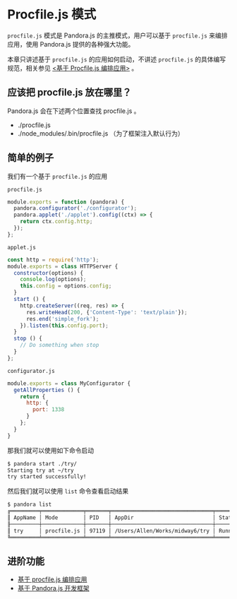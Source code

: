 # Procfile.js 模式

`procfile.js` 模式是 Pandora.js 的主推模式，用户可以基于 `procfile.js` 来编排应用，使用 Pandora.js 提供的各种强大功能。

本章只讲述基于 `procfile.js` 的应用如何启动，不讲述 `procfile.js` 的具体编写规范，相关参见 [&lt;基于 Procfile.js 编排应用&gt;](custom_procfile.md) 。


## 应该把 procfile.js 放在哪里？ 

Pandora.js 会在下述两个位置查找 procfile.js 。

* ./procfile.js
* ./node_modules/.bin/procfile.js （为了框架注入默认行为）

## 简单的例子


我们有一个基于 `procfile.js` 的应用
 
 `procfile.js`
 
```javascript
module.exports = function (pandora) {
  pandora.configurator('./configurator');
  pandora.applet('./applet').config((ctx) => {
    return ctx.config.http;
  });
};
```

`applet.js`

```javascript
const http = require('http');
module.exports = class HTTPServer {
  constructor(options) {
    console.log(options);
    this.config = options.config;
  }
  start () {
    http.createServer((req, res) => {
      res.writeHead(200, {'Content-Type': 'text/plain'});
      res.end('simple_fork');
    }).listen(this.config.port);
  }
  stop () {
    // Do something when stop
  }
};
```

```configurator.js```

```javascript
module.exports = class MyConfigurator {
  getAllProperties () {
    return {
      http: {
        port: 1338
      }
    };
  }
}
```

那我们就可以使用如下命令启动

```bash
$ pandora start ./try/
Starting try at ~/try
try started successfully!
```


然后我们就可以使用 `list` 命令查看启动结果

```bash
$ pandora list   
╔═════════╤═════════════╤═══════╤════════════════════════════════╤═════════╗
║ AppName │ Mode        │ PID   │ AppDir                         │ State   ║
╟─────────┼─────────────┼───────┼────────────────────────────────┼─────────╢
║ try     │ procfile.js │ 97119 │ /Users/Allen/Works/midway6/try │ Running ║
╚═════════╧═════════════╧═══════╧════════════════════════════════╧═════════╝
```

## 进阶功能


* [基于 procfile.js 编排应用](custom_procfile.md) 
* [基于 Pandora.js 开发框架](develop_framework_with_pandora.md) 

